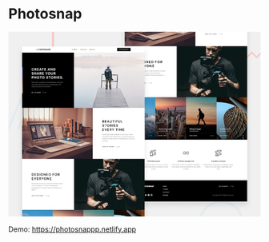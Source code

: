 # Photosnap

![Design preview for the Photosnap Website coding challenge](./preview.jpg)

Demo: https://photosnappp.netlify.app
